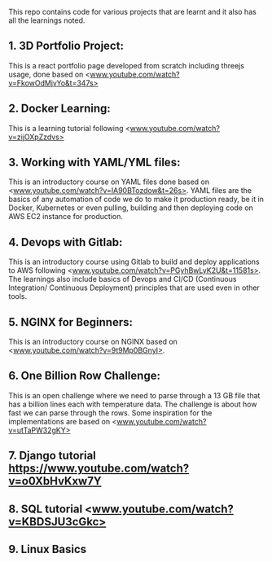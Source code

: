 This repo contains code for various projects that are learnt and it also has all the learnings noted.

## 1. 3D Portfolio Project:

This is a react portfolio page developed from scratch including threejs usage, done based on 
<www.youtube.com/watch?v=FkowOdMjvYo&t=347s>

## 2. Docker Learning:

This is a learning tutorial following <www.youtube.com/watch?v=zijOXpZzdvs>

## 3. Working with YAML/YML files:

This is an introductory course on YAML files done based on <www.youtube.com/watch?v=IA90BTozdow&t=26s>. YAML files are the basics of any automation of code we do to make it production ready, be it in Docker, Kubernetes or even pulling, building and then deploying code on AWS EC2 instance for production.

## 4. Devops with Gitlab:

This is an introductory course using Gitlab to build and deploy applications to AWS following <www.youtube.com/watch?v=PGyhBwLyK2U&t=11581s>. The learnings also include basics of Devops and CI/CD (Continuous Integration/ Continuous Deployment) principles that are used even in other tools.

## 5. NGINX for Beginners:

This is an introductory course on NGINX based on <www.youtube.com/watch?v=9t9Mp0BGnyI>.

## 6. One Billion Row Challenge:

This is an open challenge where we need to parse through a 13 GB file that has a billion lines each with temperature data. The challenge is about how fast we can parse through the rows. Some inspiration for the implementations are based on <www.youtube.com/watch?v=utTaPW32gKY>

## 7. Django tutorial <https://www.youtube.com/watch?v=o0XbHvKxw7Y>

## 8. SQL tutorial <www.youtube.com/watch?v=KBDSJU3cGkc>

## 9. Linux Basics